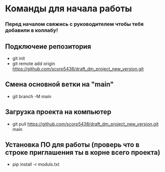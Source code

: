 # Команды для начала работы
### Перед началом свяжись с руководителем чтобы тебя добавили в коллабу!
## Подключеие репозитория
* git init
* git remote add origin https://github.com/scorp5438/draft_dm_project_new_version.git
## Смена основной ветки на "main"
* git branch -M main
## Загрузка проекта на компьютер
* git pull https://github.com/scorp5438/draft_dm_project_new_version.git main
## Установка ПО для работы (проверь что в строке приглашения ты в корне всего проекта)
* pip install -r moduls.txt
